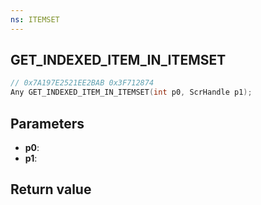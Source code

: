 ```yaml
---
ns: ITEMSET
---
```

## GET_INDEXED_ITEM_IN_ITEMSET

```c
// 0x7A197E2521EE2BAB 0x3F712874
Any GET_INDEXED_ITEM_IN_ITEMSET(int p0, ScrHandle p1);
```


## Parameters
* **p0**: 
* **p1**: 

## Return value
